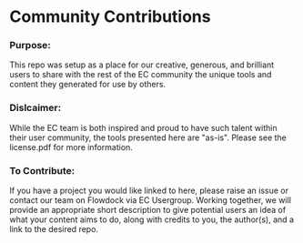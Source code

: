 # Community Contributions
### Purpose:
This repo was setup as a place for our creative, generous, and brilliant users to share with the rest of the EC community the unique tools and content they generated for use by others.

### Dislcaimer:
While the EC team is both inspired and proud to have such talent within their user community, the tools presented here are "as-is". Please see the license.pdf for more information.

### To Contribute:
If you have a project you would like linked to here, please raise an issue or contact our team on Flowdock via EC Usergroup. Working together, we will provide an appropriate short description to give potential users an idea of what your content aims to do, along with credits to you, the author(s), and a link to the desired repo.

